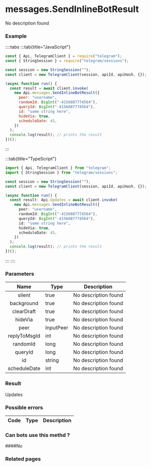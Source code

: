 # messages.SendInlineBotResult

No description found

### [](#example)Example

::::tabs
:::tab{title="JavaScript"}

```js
const { Api, TelegramClient } = require("telegram");
const { StringSession } = require("telegram/sessions");

const session = new StringSession("");
const client = new TelegramClient(session, apiId, apiHash, {});

(async function run() {
  const result = await client.invoke(
    new Api.messages.SendInlineBotResult({
      peer: "username",
      randomId: BigInt("-4156887774564"),
      queryId: BigInt("-4156887774564"),
      id: "some string here",
      hideVia: true,
      scheduleDate: 43,
    })
  );
  console.log(result); // prints the result
})();
```

:::

:::tab{title="TypeScript"}

```ts
import { Api, TelegramClient } from "telegram";
import { StringSession } from "telegram/sessions";

const session = new StringSession("");
const client = new TelegramClient(session, apiId, apiHash, {});

(async function run() {
  const result: Api.Updates = await client.invoke(
    new Api.messages.SendInlineBotResult({
      peer: "username",
      randomId: BigInt("-4156887774564"),
      queryId: BigInt("-4156887774564"),
      id: "some string here",
      hideVia: true,
      scheduleDate: 43,
    })
  );
  console.log(result); // prints the result
})();
```

:::
::::

### [](#parameters)Parameters

|     Name     | Type      | Description          |
| :----------: | --------- | -------------------- |
|    silent    | true      | No description found |
|  background  | true      | No description found |
|  clearDraft  | true      | No description found |
|   hideVia    | true      | No description found |
|     peer     | InputPeer | No description found |
| replyToMsgId | int       | No description found |
|   randomId   | long      | No description found |
|   queryId    | long      | No description found |
|      id      | string    | No description found |
| scheduleDate | int       | No description found |

### [](#result)Result

Updates

### [](#possible-errors)Possible errors

| Code | Type | Description |
| :--: | ---- | ----------- |

### [](#can-bots-use-this-method)Can bots use this methd ?

####No

### [](#related-pages)Related pages
